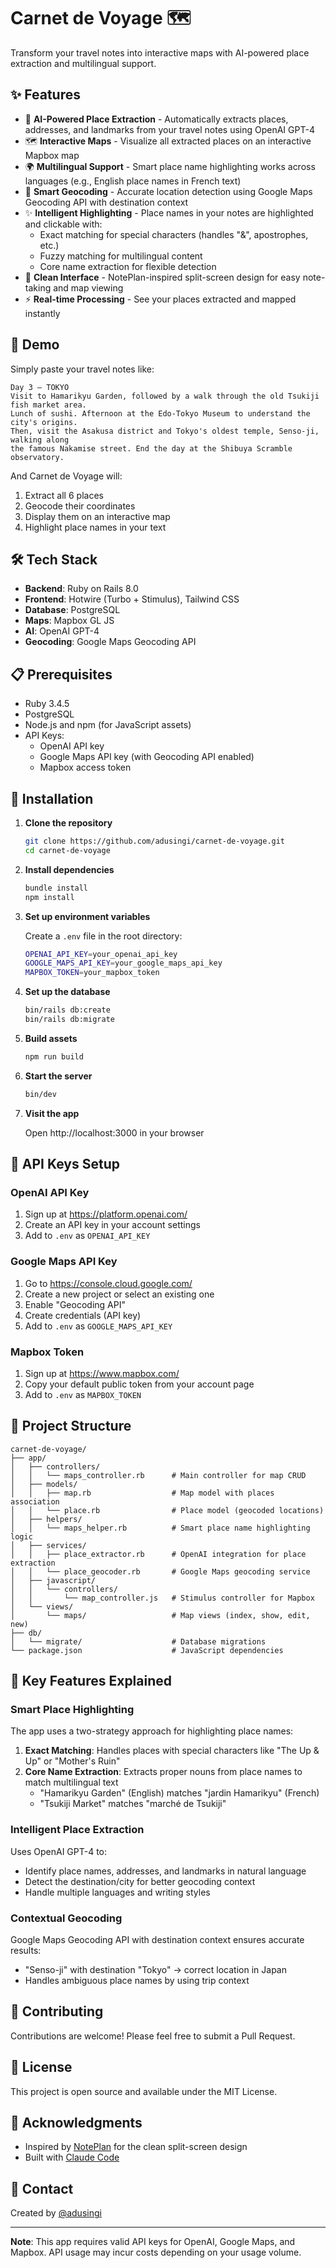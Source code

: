# Carnet de Voyage 🗺️

Transform your travel notes into interactive maps with AI-powered place extraction and multilingual support.

## ✨ Features

- 🤖 **AI-Powered Place Extraction** - Automatically extracts places, addresses, and landmarks from your travel notes using OpenAI GPT-4
- 🗺️ **Interactive Maps** - Visualize all extracted places on an interactive Mapbox map
- 🌍 **Multilingual Support** - Smart place name highlighting works across languages (e.g., English place names in French text)
- 🎯 **Smart Geocoding** - Accurate location detection using Google Maps Geocoding API with destination context
- ✨ **Intelligent Highlighting** - Place names in your notes are highlighted and clickable with:
  - Exact matching for special characters (handles "&", apostrophes, etc.)
  - Fuzzy matching for multilingual content
  - Core name extraction for flexible detection
- 📝 **Clean Interface** - NotePlan-inspired split-screen design for easy note-taking and map viewing
- ⚡ **Real-time Processing** - See your places extracted and mapped instantly

## 🚀 Demo

Simply paste your travel notes like:

```
Day 3 – TOKYO
Visit to Hamarikyu Garden, followed by a walk through the old Tsukiji fish market area.
Lunch of sushi. Afternoon at the Edo-Tokyo Museum to understand the city's origins.
Then, visit the Asakusa district and Tokyo's oldest temple, Senso-ji, walking along
the famous Nakamise street. End the day at the Shibuya Scramble observatory.
```

And Carnet de Voyage will:
1. Extract all 6 places
2. Geocode their coordinates
3. Display them on an interactive map
4. Highlight place names in your text

## 🛠️ Tech Stack

- **Backend**: Ruby on Rails 8.0
- **Frontend**: Hotwire (Turbo + Stimulus), Tailwind CSS
- **Database**: PostgreSQL
- **Maps**: Mapbox GL JS
- **AI**: OpenAI GPT-4
- **Geocoding**: Google Maps Geocoding API

## 📋 Prerequisites

- Ruby 3.4.5
- PostgreSQL
- Node.js and npm (for JavaScript assets)
- API Keys:
  - OpenAI API key
  - Google Maps API key (with Geocoding API enabled)
  - Mapbox access token

## 🔧 Installation

1. **Clone the repository**
   ```bash
   git clone https://github.com/adusingi/carnet-de-voyage.git
   cd carnet-de-voyage
   ```

2. **Install dependencies**
   ```bash
   bundle install
   npm install
   ```

3. **Set up environment variables**

   Create a `.env` file in the root directory:
   ```bash
   OPENAI_API_KEY=your_openai_api_key
   GOOGLE_MAPS_API_KEY=your_google_maps_api_key
   MAPBOX_TOKEN=your_mapbox_token
   ```

4. **Set up the database**
   ```bash
   bin/rails db:create
   bin/rails db:migrate
   ```

5. **Build assets**
   ```bash
   npm run build
   ```

6. **Start the server**
   ```bash
   bin/dev
   ```

7. **Visit the app**

   Open http://localhost:3000 in your browser

## 🔑 API Keys Setup

### OpenAI API Key
1. Sign up at https://platform.openai.com/
2. Create an API key in your account settings
3. Add to `.env` as `OPENAI_API_KEY`

### Google Maps API Key
1. Go to https://console.cloud.google.com/
2. Create a new project or select an existing one
3. Enable "Geocoding API"
4. Create credentials (API key)
5. Add to `.env` as `GOOGLE_MAPS_API_KEY`

### Mapbox Token
1. Sign up at https://www.mapbox.com/
2. Copy your default public token from your account page
3. Add to `.env` as `MAPBOX_TOKEN`

## 📁 Project Structure

```
carnet-de-voyage/
├── app/
│   ├── controllers/
│   │   └── maps_controller.rb      # Main controller for map CRUD
│   ├── models/
│   │   ├── map.rb                  # Map model with places association
│   │   └── place.rb                # Place model (geocoded locations)
│   ├── helpers/
│   │   └── maps_helper.rb          # Smart place name highlighting logic
│   ├── services/
│   │   ├── place_extractor.rb      # OpenAI integration for place extraction
│   │   └── place_geocoder.rb       # Google Maps geocoding service
│   ├── javascript/
│   │   └── controllers/
│   │       └── map_controller.js   # Stimulus controller for Mapbox
│   └── views/
│       └── maps/                   # Map views (index, show, edit, new)
├── db/
│   └── migrate/                    # Database migrations
└── package.json                    # JavaScript dependencies
```

## 🎨 Key Features Explained

### Smart Place Highlighting

The app uses a two-strategy approach for highlighting place names:

1. **Exact Matching**: Handles places with special characters like "The Up & Up" or "Mother's Ruin"
2. **Core Name Extraction**: Extracts proper nouns from place names to match multilingual text
   - "Hamarikyu Garden" (English) matches "jardin Hamarikyu" (French)
   - "Tsukiji Market" matches "marché de Tsukiji"

### Intelligent Place Extraction

Uses OpenAI GPT-4 to:
- Identify place names, addresses, and landmarks in natural language
- Detect the destination/city for better geocoding context
- Handle multiple languages and writing styles

### Contextual Geocoding

Google Maps Geocoding API with destination context ensures accurate results:
- "Senso-ji" with destination "Tokyo" → correct location in Japan
- Handles ambiguous place names by using trip context

## 🤝 Contributing

Contributions are welcome! Please feel free to submit a Pull Request.

## 📝 License

This project is open source and available under the MIT License.

## 🙏 Acknowledgments

- Inspired by [NotePlan](https://noteplan.co/) for the clean split-screen design
- Built with [Claude Code](https://claude.com/claude-code)

## 📧 Contact

Created by [@adusingi](https://github.com/adusingi)

---

**Note**: This app requires valid API keys for OpenAI, Google Maps, and Mapbox. API usage may incur costs depending on your usage volume.
